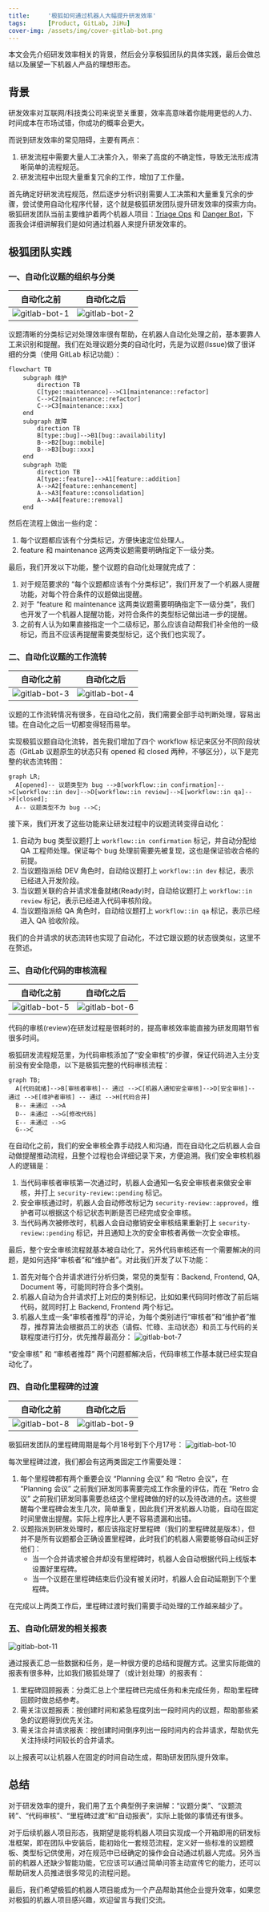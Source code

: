 ```yaml
---
title:     '极狐如何通过机器人大幅提升研发效率'
tags:      [Product, GitLab, JiHu]
cover-img: /assets/img/cover-gitlab-bot.png
---
```


本文会先介绍研发效率相关的背景，然后会分享极狐团队的具体实践，最后会做总结以及展望一下机器人产品的理想形态。

## 背景

研发效率对互联网/科技类公司来说至关重要，效率高意味着你能用更低的人力、时间成本在市场试错，你成功的概率会更大。

而说到研发效率的常见阻碍，主要有两点：

1. 研发流程中需要大量人工决策介入，带来了高度的不确定性，导致无法形成清晰简单的流程规范。
2. 研发流程中出现大量重复冗余的工作，增加了工作量。

首先确定好研发流程规范，然后逐步分析识别需要人工决策和大量重复冗余的步骤，尝试使用自动化程序代替，这个就是极狐研发团队提升研发效率的探索方向。极狐研发团队当前主要维护着两个机器人项目：[Triage Ops](https://jihulab.com/gitlab-cn/quality/triage-ops) 和 [Danger Bot](https://jihulab.com/gitlab-cn/gitlab/-/tree/main-jh/jh/danger)，下面我会详细讲解我们是如何通过机器人来提升研发效率的。

## 极狐团队实践

### 一、自动化议题的组织与分类

| 自动化之前 | 自动化之后 |
|-------|-------|
| ![gitlab-bot-1](/assets/img/gitlab-bot-1.png) | ![gitlab-bot-2](/assets/img/gitlab-bot-2.png) |

议题清晰的分类标记对处理效率很有帮助，在机器人自动化处理之前，基本要靠人工来识别和提醒。我们在处理议题分类的自动化时，先是为议题(Issue)做了很详细的分类（使用 GitLab 标记功能）：

```mermaid
flowchart TB
    subgraph 维护
        direction TB
        C[type::maintenance]-->C1[maintenance::refactor]
        C-->C2[maintenance::refactor]
        C-->C3[maintenance::xxx]
    end
    subgraph 故障
        direction TB
        B[type::bug]-->B1[bug::availability]
        B-->B2[bug::mobile]
        B-->B3[bug::xxx]
    end
    subgraph 功能
        direction TB
        A[type::feature]-->A1[feature::addition]
        A-->A2[feature::enhancement]
        A-->A3[feature::consolidation]
        A-->A4[feature::removal]
    end
```

然后在流程上做出一些约定：

1. 每个议题都应该有个分类标记，方便快速定位处理人。
2. feature 和 maintenance 这两类议题需要明确指定下一级分类。

最后，我们开发以下功能，整个议题的自动化处理就完成了：

1. 对于规范要求的 “每个议题都应该有个分类标记”，我们开发了一个机器人提醒功能，对每个符合条件的议题做出提醒。
2. 对于 “feature 和 maintenance 这两类议题需要明确指定下一级分类”，我们也开发了一个机器人提醒功能，对符合条件的类型标记做出进一步的提醒。
3. 之前有人认为如果直接指定一个二级标记，那么应该自动帮我们补全他的一级标记，而且不应该再提醒需要类型标记，这个我们也实现了。

### 二、自动化议题的工作流转

| 自动化之前 | 自动化之后 |
|-------|-------|
| ![gitlab-bot-3](/assets/img/gitlab-bot-3.png) | ![gitlab-bot-4](/assets/img/gitlab-bot-4.png) |

议题的工作流转情况有很多，在自动化之前，我们需要全部手动判断处理，容易出错。在自动化之后一切都变得轻而易举。

实现极狐议题自动化流转，首先我们增加了四个 workflow 标记来区分不同阶段状态（GitLab 议题原生的状态只有 opened 和 closed 两种，不够区分），以下是完整的状态流转图：

```mermaid
graph LR;
  A[opened]-- 议题类型为 bug -->B[workflow::in confirmation]-->C[workflow::in dev]-->D[workflow::in review]-->E[workflow::in qa]-->F[closed];
  A-- 议题类型不为 bug -->C;
```

接下来，我们开发了这些功能来让研发过程中的议题流转变得自动化：

1. 自动为 bug 类型议题打上 `workflow::in confirmation` 标记，并自动分配给 QA 工程师处理。保证每个 bug 处理前需要先被复现，这也是保证验收合格的前提。
2. 当议题指派给 DEV 角色时，自动给议题打上 `workflow::in dev` 标记，表示已经进入开发阶段。
3. 当议题关联的合并请求准备就绪(Ready)时，自动给议题打上 `workflow::in review` 标记，表示已经进入代码审核阶段。
4. 当议题指派给 QA 角色时，自动给议题打上 `workflow::in qa` 标记，表示已经进入 QA 验收阶段。

我们的合并请求的状态流转也实现了自动化，不过它跟议题的状态很类似，这里不在赘述。

### 三、自动化代码的审核流程

| 自动化之前 | 自动化之后 |
|-------|-------|
| ![gitlab-bot-5](/assets/img/gitlab-bot-5.png) | ![gitlab-bot-6](/assets/img/gitlab-bot-6.png) |

代码的审核(review)在研发过程是很耗时的，提高审核效率能直接为研发周期节省很多时间。

极狐研发流程规范里，为代码审核添加了“安全审核”的步骤，保证代码进入主分支前没有安全隐患，以下是极狐完整的代码审核流程：

```mermaid
graph TB;
  A[代码就绪]-->B[审核者审核]-- 通过 -->C[机器人通知安全审核]-->D[安全审核]-- 通过 -->E[维护者审核] -- 通过 -->H[代码合并]
  B-- 未通过 -->A
  D-- 未通过 -->G[修改代码]
  E-- 未通过 -->G
  G-->C
```

在自动化之前，我们的安全审核全靠手动找人和沟通，而在自动化之后机器人会自动做提醒推动流程，且整个过程也会详细记录下来，方便追溯。我们安全审核机器人的逻辑是：

1. 当代码审核者审核第一次通过时，机器人会通知一名安全审核者来做安全审核，并打上 `security-review::pending` 标记。
2. 安全审核通过时，机器人会自动修改标记为 `security-review::approved`，维护者可以根据这个标记状态判断是否已经完成安全审核。
3. 当代码再次被修改时，机器人会自动撤销安全审核结果重新打上 `security-review::pending` 标记，并且通知上次的安全审核者再做一次安全审核。

最后，整个安全审核流程就基本被自动化了。另外代码审核还有一个需要解决的问题，是如何选择“审核者”和“维护者”。对此我们开发了以下功能：

1. 首先对每个合并请求进行分析归类，常见的类型有：Backend, Frontend, QA, Document 等，可能同时符合多个类别。
2. 机器人自动为合并请求打上对应的类别标记，比如如果代码同时修改了前后端代码，就同时打上 Backend, Frontend 两个标记。
3. 机器人生成一条“审核者推荐”的评论，为每个类别进行“审核者”和“维护者”推荐，推荐算法会根据员工的状态（请假、忙碌、主动状态）和员工与代码的关联程度进行打分，优先推荐最高分： 
    ![gitlab-bot-7](/assets/img/gitlab-bot-7.png)

“安全审核” 和 “审核者推荐” 两个问题都解决后，代码审核工作基本就已经实现自动化了。

### 四、自动化里程碑的过渡

| 自动化之前 | 自动化之后 |
|-------|-------|
| ![gitlab-bot-8](/assets/img/gitlab-bot-8.png) | ![gitlab-bot-9](/assets/img/gitlab-bot-9.png) |

极狐研发团队的里程碑周期是每个月18号到下个月17号：
    ![gitlab-bot-10](/assets/img/gitlab-bot-10.png)

每次里程碑过渡，我们都会有这两类固定工作需要处理：

1. 每个里程碑都有两个重要会议 “Planning 会议” 和 “Retro 会议”，在 “Planning 会议” 之前我们研发同事需要完成工作余量的评估，而在 “Retro 会议” 之前我们研发同事需要总结这个里程碑做的好的以及待改进的点。这些提醒每个里程碑会发生几次，简单重复，因此我们开发机器人功能，自动在固定时间里做出提醒。实际上程序比人更不容易遗漏和出错。
2. 议题指派到研发处理时，都应该指定好里程碑（我们的里程碑就是版本），但并不是所有议题都会正确设置里程碑，此时我们的机器人需要能够自动纠正好他们：
   - 当一个合并请求被合并却没有里程碑时，机器人会自动根据代码上线版本设置好里程碑。
   - 当一个议题在里程碑结束后仍没有被关闭时，机器人会自动延期到下个里程碑。

在完成以上两类工作后，里程碑过渡时我们需要手动处理的工作越来越少了。

### 五、自动化研发的相关报表

![gitlab-bot-11](/assets/img/gitlab-bot-11.png)

通过报表汇总一些数据和任务，是一种很方便的总结和提醒方式。这里实际能做的报表有很多种，比如我们极狐处理了（或计划处理）的报表有：

1. 里程碑回顾报表：分类汇总上个里程碑已完成任务和未完成任务，帮助里程碑回顾时做总结参考。
2. 需关注议题报表：按创建时间和紧急程度列出一段时间内的议题，帮助那些紧急的议题得到优先关注。
3. 需关注合并请求报表：按创建时间倒序列出一段时间内的合并请求，帮助优先关注持续时间较长的合并请求。

以上报表可以让机器人在固定的时间自动生成，帮助研发团队提升效率。

## 总结

对于研发效率的提升，我们用了五个典型例子来讲解：“议题分类”、“议题流转”、“代码审核”、“里程碑过渡”和“自动报表”，实际上能做的事情还有很多。

对于后续机器人项目形态，我期望是能将机器人项目实现成一个开箱即用的研发标准框架，即在团队中安装后，能初始化一套规范流程，定义好一些标准的议题模板、类型标记供使用，对在规范中已经确定的操作会自动通过机器人完成。另外当前的机器人还缺少智能功能，它应该可以通过简单问答主动宣传它的能力，还可以帮助研发人员推进很多常见的流程问题。

最后，我们希望极狐的机器人项目能成为一个产品帮助其他企业提升效率，如果您对极狐的机器人项目感兴趣，欢迎留言与我们交流。
